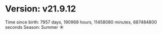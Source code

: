 # Version: v21.9.12
Time since birth: 7957 days, 190968 hours, 11458080 minutes, 687484800 seconds
Season: Summer ☀️
